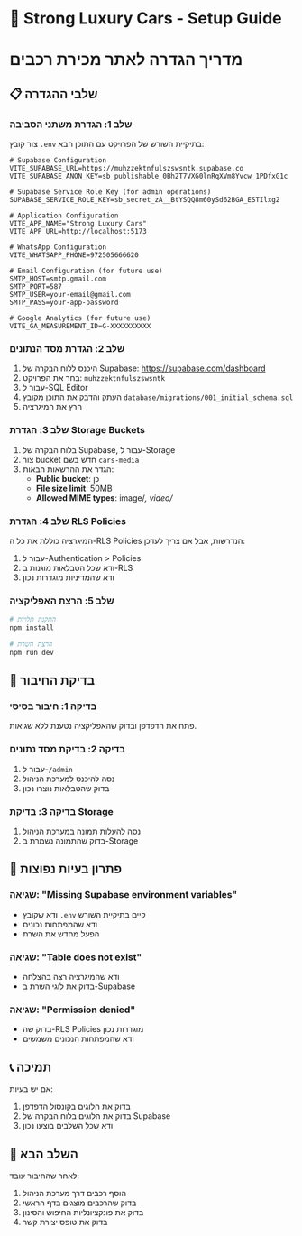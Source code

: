 # 🚗 Strong Luxury Cars - Setup Guide
# מדריך הגדרה לאתר מכירת רכבים

## 📋 **שלבי ההגדרה**

### **שלב 1: הגדרת משתני הסביבה**

צור קובץ `.env` בתיקיית השורש של הפרויקט עם התוכן הבא:

```env
# Supabase Configuration
VITE_SUPABASE_URL=https://muhzzektnfulszswsntk.supabase.co
VITE_SUPABASE_ANON_KEY=sb_publishable_0Bh2T7VXG0lnRqXVm8Yvcw_1PDfxG1c

# Supabase Service Role Key (for admin operations)
SUPABASE_SERVICE_ROLE_KEY=sb_secret_zA__BtYSQQ8m60ySd62BGA_ESTIlxg2

# Application Configuration
VITE_APP_NAME="Strong Luxury Cars"
VITE_APP_URL=http://localhost:5173

# WhatsApp Configuration
VITE_WHATSAPP_PHONE=972505666620

# Email Configuration (for future use)
SMTP_HOST=smtp.gmail.com
SMTP_PORT=587
SMTP_USER=your-email@gmail.com
SMTP_PASS=your-app-password

# Google Analytics (for future use)
VITE_GA_MEASUREMENT_ID=G-XXXXXXXXXX
```

### **שלב 2: הגדרת מסד הנתונים**

1. היכנס ללוח הבקרה של Supabase: https://supabase.com/dashboard
2. בחר את הפרויקט: `muhzzektnfulszswsntk`
3. עבור ל-SQL Editor
4. העתק והדבק את התוכן מקובץ `database/migrations/001_initial_schema.sql`
5. הרץ את המיגרציה

### **שלב 3: הגדרת Storage Buckets**

1. בלוח הבקרה של Supabase, עבור ל-Storage
2. צור bucket חדש בשם `cars-media`
3. הגדר את ההרשאות הבאות:
   - **Public bucket**: כן
   - **File size limit**: 50MB
   - **Allowed MIME types**: image/*, video/*

### **שלב 4: הגדרת RLS Policies**

המיגרציה כוללת את כל ה-RLS Policies הנדרשות, אבל אם צריך לעדכן:

1. עבור ל-Authentication > Policies
2. ודא שכל הטבלאות מוגנות ב-RLS
3. ודא שהמדיניות מוגדרות נכון

### **שלב 5: הרצת האפליקציה**

```bash
# התקנת תלויות
npm install

# הרצת השרת
npm run dev
```

## 🔧 **בדיקת החיבור**

### **בדיקה 1: חיבור בסיסי**
פתח את הדפדפן ובדוק שהאפליקציה נטענת ללא שגיאות.

### **בדיקה 2: בדיקת מסד נתונים**
1. עבור ל-`/admin`
2. נסה להיכנס למערכת הניהול
3. בדוק שהטבלאות נוצרו נכון

### **בדיקה 3: בדיקת Storage**
1. נסה להעלות תמונה במערכת הניהול
2. בדוק שהתמונה נשמרת ב-Storage

## 🚨 **פתרון בעיות נפוצות**

### **שגיאה: "Missing Supabase environment variables"**
- ודא שקובץ `.env` קיים בתיקיית השורש
- ודא שהמפתחות נכונים
- הפעל מחדש את השרת

### **שגיאה: "Table does not exist"**
- ודא שהמיגרציה רצה בהצלחה
- בדוק את לוגי השרת ב-Supabase

### **שגיאה: "Permission denied"**
- בדוק שה-RLS Policies מוגדרות נכון
- ודא שהמפתחות הנכונים משמשים

## 📞 **תמיכה**

אם יש בעיות:
1. בדוק את הלוגים בקונסול הדפדפן
2. בדוק את הלוגים בלוח הבקרה של Supabase
3. ודא שכל השלבים בוצעו נכון

## 🎯 **השלב הבא**

לאחר שהחיבור עובד:
1. הוסף רכבים דרך מערכת הניהול
2. בדוק שהרכבים מוצגים בדף הראשי
3. בדוק את פונקציונליות החיפוש והסינון
4. בדוק את טופס יצירת קשר
